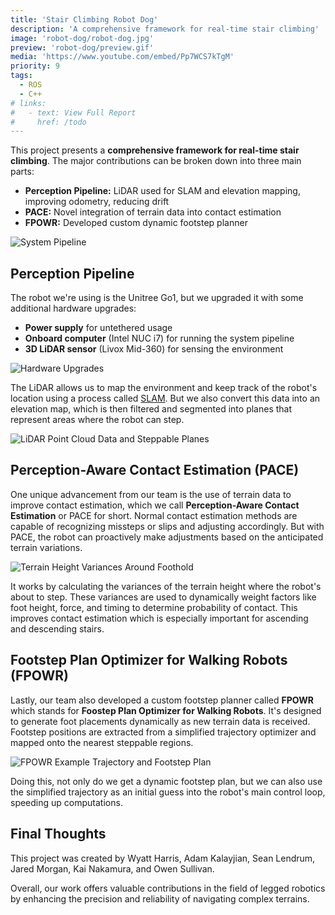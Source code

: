 ```yaml
---
title: 'Stair Climbing Robot Dog'
description: 'A comprehensive framework for real-time stair climbing'
image: 'robot-dog/robot-dog.jpg'
preview: 'robot-dog/preview.gif'
media: 'https://www.youtube.com/embed/Pp7WCS7kTgM'
priority: 9
tags:
  - ROS
  - C++
# links:
#   - text: View Full Report
#     href: /todo
---
```


This project presents a **comprehensive framework for real-time stair climbing**. The major contributions can be broken down into three main parts:

- **Perception Pipeline:** LiDAR used for SLAM and elevation mapping, improving odometry, reducing drift
- **PACE:** Novel integration of terrain data into contact estimation
- **FPOWR:** Developed custom dynamic footstep planner

![System Pipeline](/robot-dog/pipeline.png)

## Perception Pipeline

The robot we're using is the Unitree Go1, but we upgraded it with some additional hardware upgrades:

- **Power supply** for untethered usage
- **Onboard computer** (Intel NUC i7) for running the system pipeline
- **3D LiDAR sensor** (Livox Mid-360) for sensing the environment

![Hardware Upgrades](/robot-dog/lidar-mount.png)

The LiDAR allows us to map the environment and keep track of the robot's location using a process called [SLAM](/project/slam-robot). But we also convert this data into an elevation map, which is then filtered and segmented into planes that represent areas where the robot can step.

![LiDAR Point Cloud Data and Steppable Planes](/robot-dog/long-trajectory.png)

## Perception-Aware Contact Estimation (PACE)

One unique advancement from our team is the use of terrain data to improve contact estimation, which we call **Perception-Aware Contact Estimation** or PACE for short. Normal contact estimation methods are capable of recognizing missteps or slips and adjusting accordingly. But with PACE, the robot can proactively make adjustments based on the anticipated terrain variations.

![Terrain Height Variances Around Foothold](/robot-dog/pace.png)

It works by calculating the variances of the terrain height where the robot's about to step. These variances are used to dynamically weight factors like foot height, force, and timing to determine probability of contact. This improves contact estimation which is especially important for ascending and descending stairs.

## Footstep Plan Optimizer for Walking Robots (FPOWR)

Lastly, our team also developed a custom footstep planner called **FPOWR** which stands for **Foostep Plan Optimizer for Walking Robots**. It's designed to generate foot placements dynamically as new terrain data is received. Footstep positions are extracted from a simplified trajectory optimizer and mapped onto the nearest steppable regions.

![FPOWR Example Trajectory and Footstep Plan](/robot-dog/fpowr.png)

Doing this, not only do we get a dynamic footstep plan, but we can also use the simplified trajectory as an initial guess into the robot's main control loop, speeding up computations.

## Final Thoughts

This project was created by Wyatt Harris, Adam Kalayjian, Sean Lendrum, Jared Morgan, Kai Nakamura, and Owen Sullivan.

Overall, our work offers valuable contributions in the field of legged robotics by enhancing the precision and reliability of navigating complex terrains.
